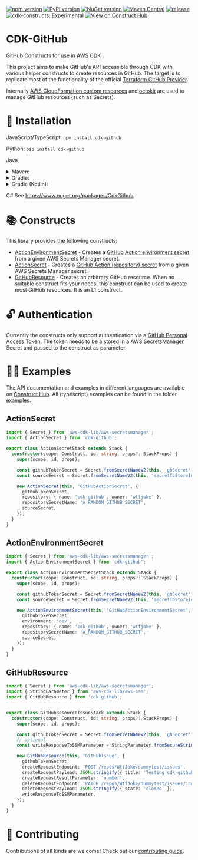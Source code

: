 [![npm version](https://badge.fury.io/js/cdk-github.svg)](https://badge.fury.io/js/cdk-github)
[![PyPI version](https://badge.fury.io/py/cdk-github.svg)](https://badge.fury.io/py/cdk-github)
[![NuGet version](https://badge.fury.io/nu/cdkgithub.svg)](https://badge.fury.io/nu/cdkgithub)
[![Maven Central](https://maven-badges.herokuapp.com/maven-central/io.github.wtfjoke/cdk-github/badge.svg)](https://maven-badges.herokuapp.com/maven-central/io.github.wtfjoke/cdk-github/)
[![release](https://github.com/wtfjoke/cdk-github/actions/workflows/release.yml/badge.svg)](https://github.com/wtfjoke/cdk-github/actions/workflows/release.yml)
![cdk-constructs: Experimental](https://img.shields.io/badge/cdk--constructs-experimental-important.svg?style=for-the-badge) [![View on Construct Hub](https://constructs.dev/badge?package=cdk-github)](https://constructs.dev/packages/cdk-github)

# CDK-GitHub

GitHub Constructs for use in [AWS CDK](https://aws.amazon.com/cdk/) .

This project aims to make GitHub's API accessible through CDK with various helper constructs to create resources in GitHub.
The target is to replicate most of the functionality of the official [Terraform GitHub Provider](https://registry.terraform.io/providers/integrations/github/latest/docs).

Internally [AWS CloudFormation custom resources](https://docs.aws.amazon.com/AWSCloudFormation/latest/UserGuide/template-custom-resources.html) and [octokit](https://github.com/octokit/core.js) are used to manage GitHub resources (such as Secrets).

# 🔧 Installation

JavaScript/TypeScript:
`npm install cdk-github`

Python:
`pip install cdk-github`

Java

<details>
  <summary>Maven:</summary>

```xml
<dependency>
  <groupId>io.github.wtfjoke</groupId>
  <artifactId>cdk-github</artifactId>
  <version>VERSION</version>
</dependency>
```

</details>
<details>
  <summary>Gradle:</summary>

`implementation 'io.github.wtfjoke:cdk-github:VERSION'`

</details>
<details>
  <summary>Gradle (Kotlin):</summary>

`implementation("io.github.wtfjoke:cdk-github:VERSION")`

</details>

C#
See https://www.nuget.org/packages/CdkGithub

# 📚 Constructs

This library provides the following constructs:

* [ActionEnvironmentSecret](API.md#actionenvironmentsecret-) - Creates a [GitHub Action environment secret](https://docs.github.com/en/actions/security-guides/encrypted-secrets#creating-encrypted-secrets-for-an-environment) from a given AWS Secrets Manager secret.
* [ActionSecret](API.md#actionsecret-) - Creates a [GitHub Action (repository) secret](https://docs.github.com/en/actions/security-guides/encrypted-secrets#creating-encrypted-secrets-for-a-repository) from a given AWS Secrets Manager secret.
* [GitHubResource](API.md#githubresource-) - Creates an arbitrary GitHub resource. When no suitable construct fits your needs, this construct can be used to create most GitHub resources. It is an L1 construct.

# 🔓 Authentication

Currently the constructs only support authentication via a [GitHub Personal Access Token](https://github.com/settings/tokens/new). The token needs to be a stored in a AWS SecretsManager Secret and passed to the construct as parameter.

# 👩‍🏫 Examples

The API documentation and examples in different languages are available on [Construct Hub](https://constructs.dev/packages/cdk-github).
All (typescript) examples can be found in the folder [examples](src/examples/).

## ActionSecret

```typescript
import { Secret } from 'aws-cdk-lib/aws-secretsmanager';
import { ActionSecret } from 'cdk-github';

export class ActionSecretStack extends Stack {
  constructor(scope: Construct, id: string, props?: StackProps) {
    super(scope, id, props);

    const githubTokenSecret = Secret.fromSecretNameV2(this, 'ghSecret', 'GITHUB_TOKEN');
    const sourceSecret = Secret.fromSecretNameV2(this, 'secretToStoreInGitHub', 'testcdkgithub');

    new ActionSecret(this, 'GitHubActionSecret', {
      githubTokenSecret,
      repository: { name: 'cdk-github', owner: 'wtfjoke' },
      repositorySecretName: 'A_RANDOM_GITHUB_SECRET',
      sourceSecret,
    });
  }
}
```

## ActionEnvironmentSecret

```typescript
import { Secret } from 'aws-cdk-lib/aws-secretsmanager';
import { ActionEnvironmentSecret } from 'cdk-github';

export class ActionEnvironmentSecretStack extends Stack {
  constructor(scope: Construct, id: string, props?: StackProps) {
    super(scope, id, props);

    const githubTokenSecret = Secret.fromSecretNameV2(this, 'ghSecret', 'GITHUB_TOKEN');
    const sourceSecret = Secret.fromSecretNameV2(this, 'secretToStoreInGitHub', 'testcdkgithub');

    new ActionEnvironmentSecret(this, 'GitHubActionEnvironmentSecret', {
      githubTokenSecret,
      environment: 'dev',
      repository: { name: 'cdk-github', owner: 'wtfjoke' },
      repositorySecretName: 'A_RANDOM_GITHUB_SECRET',
      sourceSecret,
    });
  }
}
```

## GitHubResource

```typescript
import { Secret } from 'aws-cdk-lib/aws-secretsmanager';
import { StringParameter } from 'aws-cdk-lib/aws-ssm';
import { GitHubResource } from 'cdk-github';


export class GitHubResourceIssueStack extends Stack {
  constructor(scope: Construct, id: string, props?: StackProps) {
    super(scope, id, props);

    const githubTokenSecret = Secret.fromSecretNameV2(this, 'ghSecret', 'GITHUB_TOKEN');
    // optional
    const writeResponseToSSMParameter = StringParameter.fromSecureStringParameterAttributes(this, 'responseBody', { parameterName: '/cdk-github/encrypted-response' });

    new GitHubResource(this, 'GitHubIssue', {
      githubTokenSecret,
      createRequestEndpoint: 'POST /repos/WtfJoke/dummytest/issues',
      createRequestPayload: JSON.stringify({ title: 'Testing cdk-github', body: "I'm opening an issue by using aws cdk 🎉", labels: ['bug'] }),
      createRequestResultParameter: 'number',
      deleteRequestEndpoint: 'PATCH /repos/WtfJoke/dummytest/issues/:number',
      deleteRequestPayload: JSON.stringify({ state: 'closed' }),
      writeResponseToSSMParameter,
    });
  }
}
```

# 💖 Contributing

Contributions of all kinds are welcome! Check out our [contributing guide](CONTRIBUTING.md).

